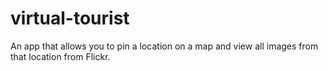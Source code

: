 # virtual-tourist
An app that allows you to pin a location on a map and view all images from that location from Flickr.
